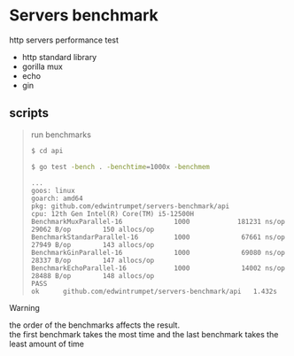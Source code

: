 # Servers benchmark

http servers performance test

- http standard library
- gorilla mux
- echo
- gin

## scripts

> run benchmarks
> ```bash
> $ cd api
> ```
> ```bash
> $ go test -bench . -benchtime=1000x -benchmem
> ```
> ```
> ...
> goos: linux
> goarch: amd64
> pkg: github.com/edwintrumpet/servers-benchmark/api
> cpu: 12th Gen Intel(R) Core(TM) i5-12500H
> BenchmarkMuxParallel-16             1000            181231 ns/op           29062 B/op        150 allocs/op
> BenchmarkStandarParallel-16         1000             67661 ns/op           27949 B/op        143 allocs/op
> BenchmarkGinParallel-16             1000             69080 ns/op           28337 B/op        147 allocs/op
> BenchmarkEchoParallel-16            1000             14002 ns/op           28488 B/op        148 allocs/op
> PASS
> ok      github.com/edwintrumpet/servers-benchmark/api   1.432s
> ```


> [!WARNING]
> the order of the benchmarks affects the result.  
> the first benchmark takes the most time and the last benchmark takes the least
> amount of time

